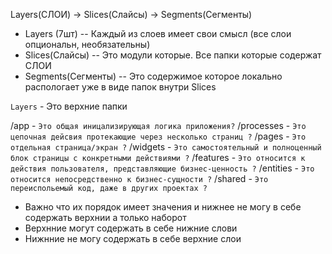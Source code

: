
Layers(СЛОИ) -> Slices(Слайсы) -> Segments(Сегменты)

- Layers (7шт) -- Каждый из слоев имеет свои смысл (все слои опциональн, необязательны)
- Slices(Слайсы) -- Это модули которые. Все папки которые содержат СЛОИ
- Segments(Сегменты) -- Это содержимое которое локально распологает уже в виде папок внутри Slices


`Layers` - Это верхние папки 


  /app  - `Это общая иницализирующая логика приложения?`
  /processes - `Это цепочная дейсвия протекающие через несколько страниц ?`
  /pages  - `Это отдельная страница/экран ?`
  /widgets - `Это самостоятельный и полноценный блок страницы с конкретными действиями ?`
  /features - `Это относится к действия пользователя, представляющие бизнес-ценность ?`
  /entities - `Это относится непосредственно к бизнес-сущности ?`
  /shared - `Это переиспольемый код, даже в других проектах ?`




- Важно что их порядок имеет значения и нижнее не могу в себе содержать верхнии а только наборот
- Верхнние могут содержать в себе нижние слови
- Нижнние не могу содержать в себе верхние слои

